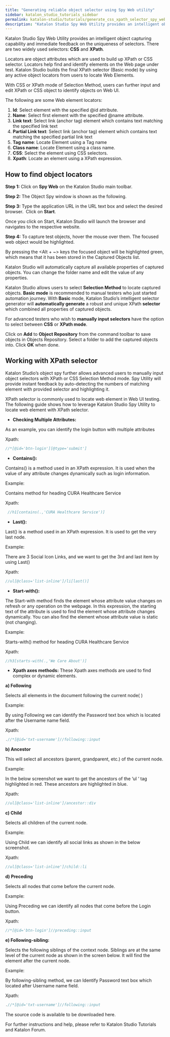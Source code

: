 ```yaml
---
title: "Generating reliable object selector using Spy Web utility"
sidebar: katalon_studio_tutorials_sidebar
permalink: katalon-studio/tutorials/generate_css_xpath_selector_spy_web_utility.html
description: "Katalon Studio Spy Web Utility provides an intelligent object capturing capability and immediate feedback on CSS Selector & Xpath selector. Learn more!"
---
```

Katalon Studio Spy Web Utility provides an intelligent object capturing capability and immediate feedback on the uniqueness of selectors. There are two widely used selectors: **CSS** and **XPath**.

Locators are object attributes which are used to build up XPath or CSS selector. Locators help find and identify elements on the Web page under test. Katalon Studio builds the final XPath selector (Basic mode) by using any active object locators from users to locate Web Elements.

With CSS or XPath mode of Selection Method, users can further input and edit XPath or CSS object to identify objects on Web UI.

The following are some Web element locators:

1.  **Id**: Select element with the specified @id attribute.
2.  **Name**: Select first element with the specified @name attribute.
3.  **Link text**: Select link (anchor tag) element which contains text matching the specified link text
4.  **Partial Link text**: Select link (anchor tag) element which contains text matching the specified partial link text
5.  **Tag name**: Locate Element using a Tag name
6.  **Class name**: Locate Element using a class name.
7.  **CSS**: Select the element using CSS selectors.
8.  **Xpath**: Locate an element using a XPath expression.

How to find object locators
---------------------------

**Step 1:** Click on **Spy Web** on the Katalon Studio main toolbar.

**Step 2:** The Object Spy window is shown as the following.

**Step 3:** Type the application URL in the URL text box and select the desired browser.  Click on **Start**.

Once you click on Start, Katalon Studio will launch the browser and navigates to the respective website.

**Step 4:** To capture test objects, hover the mouse over them. The focused web object would be highlighted.

By pressing the <Alt + ~> keys the focused object will be highlighted green, which means that it has been stored in the Captured Objects list.

Katalon Studio will automatically capture all available properties of captured objects. You can change the folder name and edit the value of any properties.

Katalon Studio allows users to select **Selection Method** to locate captured objects. **Basic mode** is recommended to manual testers who just started automation journey. With **Basic** mode, Katalon Studio’s intelligent selector generator will **automatically generate** a robust and unique XPath **selector** which combined all properties of captured objects.

For advanced testers who wish to **manually input selectors** have the option to select between **CSS** or **XPath mode**.

Click on **Add** to **Object Repository** from the command toolbar to save objects in Objects Repository. Select a folder to add the captured objects into. Click **OK** when done.

Working with XPath selector
---------------------------

Katalon Studio’s object spy further allows advanced users to manually input object selectors with XPath or CSS Selection Method mode. Spy Utility will provide instant feedback by auto-detecting the numbers of matching element with provided selector and highlighting it.

XPath selector is commonly used to locate web element in Web UI testing. The following guide shows how to leverage Katalon Studio Spy Utility to locate web element with XPath selector.

*   **Checking Multiple Attributes:**

As an example, you can identify the login button with multiple attributes

Xpath:

```groovy
//*[@id='btn-login'][@type='submit']

```

*   **Contains():**

Contains() is a method used in an XPath expression. It is used when the value of any attribute changes dynamically such as login information.

Example:

Contains method for heading CURA Healthcare Service

Xpath:

```groovy
 //h1[contains(.,'CURA Healthcare Service')]

```

*   **Last():**

Last() is a method used in an XPath expression. It is used to get the very last node.

Example:

There are 3 Social Icon Links, and we want to get the 3rd and last item by using Last()

Xpath:

```groovy
//ul[@class='list-inline']/li[last()]

```

*   **Start-with():**

The Start-with method finds the element whose attribute value changes on refresh or any operation on the webpage. In this expression, the starting text of the attribute is used to find the element whose attribute changes dynamically. You can also find the element whose attribute value is static (not changing).

Example:

Starts-with() method for heading CURA Healthcare Service

Xpath:

```groovy
//h3[starts-with(.,'We Care About')]

```

*   **Xpath axes methods:** These Xpath axes methods are used to find complex or dynamic elements.

**a) Following**

Selects all elements in the document following the current node( )

Example:

By using Following we can identify the Password text box which is located after the Username name field.

Xpath:

```groovy
.//*[@id='txt-username']//following::input

```

**b) Ancestor**

This will select all ancestors (parent, grandparent, etc.) of the current node.

Example:

In the below screenshot we want to get the ancestors of the ‘ul ‘ tag highlighted in red. These ancestors are highlighted in blue.

Xpath:

```groovy
//ul[@class='list-inline']/ancestor::div

```

**c) Child**

Selects all children of the current node.

Example:

Using Child we can identify all social links as shown in the below screenshot.

Xpath:

```groovy
//ul[@class='list-inline']/child::li

```

**d) Preceding**

Selects all nodes that come before the current node.

Example:

Using Preceding we can identify all nodes that come before the Login button.

Xpath:

```groovy
//*[@id='btn-login']//preceding::input

```

**e) Following-sibling:**

Selects the following siblings of the context node. Siblings are at the same level of the current node as shown in the screen below. It will find the element after the current node.

Example:

By following-sibling method, we can Identify Password text box which located after Username name field.

Xpath:

```groovy
.//*[@id='txt-username']//following::input

```

The source code is available to be downloaded here.

For further instructions and help, please refer to Katalon Studio Tutorials and Katalon Forum.
